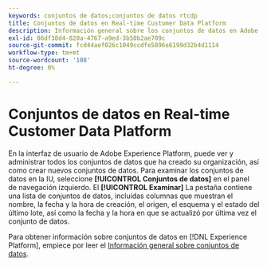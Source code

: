 ```yaml
---
keywords: conjuntos de datos;conjuntos de datos rtcdp
title: Conjuntos de datos en Real-time Customer Data Platform
description: Información general sobre los conjuntos de datos en Adobe Experience Platform
exl-id: 86df38d4-820a-4767-a9ed-3b50b2ae709c
source-git-commit: fcd44aef026c1049ccdfe5896e6199d32b4d1114
workflow-type: tm+mt
source-wordcount: '108'
ht-degree: 0%

---
```


# Conjuntos de datos en Real-time Customer Data Platform

En la interfaz de usuario de Adobe Experience Platform, puede ver y administrar todos los conjuntos de datos que ha creado su organización, así como crear nuevos conjuntos de datos. Para examinar los conjuntos de datos en la IU, seleccione **[!UICONTROL Conjuntos de datos]** en el panel de navegación izquierdo. El **[!UICONTROL Examinar]** La pestaña contiene una lista de conjuntos de datos, incluidas columnas que muestran el nombre, la fecha y la hora de creación, el origen, el esquema y el estado del último lote, así como la fecha y la hora en que se actualizó por última vez el conjunto de datos.

Para obtener información sobre conjuntos de datos en [!DNL Experience Platform], empiece por leer el [Información general sobre conjuntos de datos](../../catalog/datasets/overview.md).
